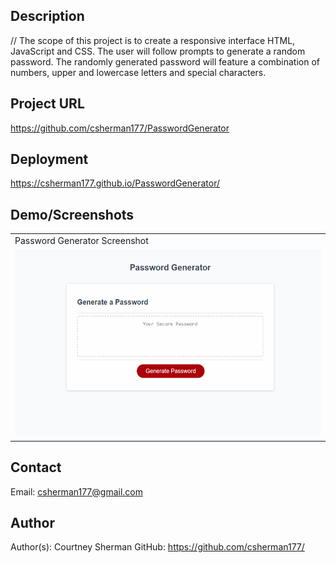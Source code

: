## Description 
// The scope of this project is to create a responsive interface HTML, JavaScript and CSS. The user will follow prompts to generate a random password. The randomly generated password will feature a combination of numbers, upper and lowercase letters and special characters. 

## Project URL
  https://github.com/csherman177/PasswordGenerator

## Deployment
  https://csherman177.github.io/PasswordGenerator/ 

## Demo/Screenshots
  <table>
  <tr>
    <td>Password Generator Screenshot</td>
  </tr>
  <tr>
    <td><img src= "passwordGenerator.png" height=300 alt="screenshot of password generator"></td>
  </tr>
  </table>
 
  ## Contact
  Email: csherman177@gmail.com

  ## Author
  Author(s): Courtney Sherman 
  GitHub: https://github.com/csherman177/ 